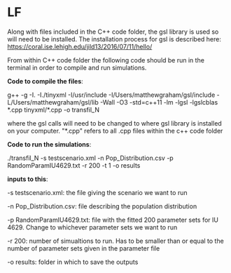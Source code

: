 # LF

Along with files included in the C++ code folder, the gsl library is used so will need to be installed. The installation process for gsl is described here: https://coral.ise.lehigh.edu/jild13/2016/07/11/hello/

From within C++ code folder the following code should be run in the terminal in order to compile and run simulations.

**Code to compile the files**:

g++ -g -I. -I./tinyxml -I/usr/include -I/Users/matthewgraham/gsl/include -L/Users/matthewgraham/gsl/lib -Wall -O3 -std=c++11 -lm -lgsl -lgslcblas \*.cpp tinyxml/\*.cpp -o transfil_N

where the gsl calls will need to be changed to where gsl library is installed on your computer. "\*.cpp" refers to all .cpp files within the c++ code folder

**Code to run the simulations**:

./transfil_N -s testscenario.xml -n Pop_Distribution.csv -p RandomParamIU4629.txt -r 200 -t 1 -o results

**inputs to this**:

-s testscenario.xml: the file giving the scenario we want to run

-n Pop_Distribution.csv: file describing the population distribution

-p RandomParamIU4629.txt: file with the fitted 200 parameter sets for IU 4629. Change to whichever parameter sets we want to run

-r 200: number of simualtions to run. Has to be smaller than or equal to the number of parameter sets given in the parameter file

-o results: folder in which to save the outputs





